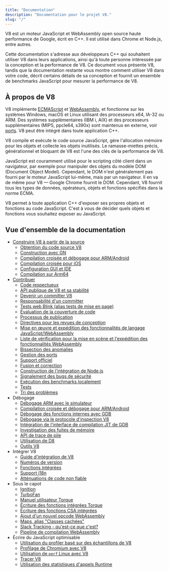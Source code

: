 ```yaml
---
title: "Documentation"
description: "Documentation pour le projet V8."
slug: "/"
---
```

V8 est un moteur JavaScript et WebAssembly open source haute performance de Google, écrit en C++. Il est utilisé dans Chrome et Node.js, entre autres.

Cette documentation s'adresse aux développeurs C++ qui souhaitent utiliser V8 dans leurs applications, ainsi qu'à toute personne intéressée par la conception et la performance de V8. Ce document vous présente V8, tandis que la documentation restante vous montre comment utiliser V8 dans votre code, décrit certains détails de sa conception et fournit un ensemble de benchmarks JavaScript pour mesurer la performance de V8.

## À propos de V8

V8 implémente <a href="https://tc39.es/ecma262/">ECMAScript</a> et <a href="https://webassembly.github.io/spec/core/">WebAssembly</a>, et fonctionne sur les systèmes Windows, macOS et Linux utilisant des processeurs x64, IA-32 ou ARM. Des systèmes supplémentaires (IBM i, AIX) et des processeurs supplémentaires (MIPS, ppcle64, s390x) sont maintenus en externe, voir [ports](/ports). V8 peut être intégré dans toute application C++.

V8 compile et exécute le code source JavaScript, gère l'allocation mémoire pour les objets et collecte les objets inutilisés. Le ramasse-miettes précis, générationnel et bloquant de V8 est l'une des clés de la performance de V8.

JavaScript est couramment utilisé pour le scripting côté client dans un navigateur, par exemple pour manipuler des objets du modèle DOM (Document Object Model). Cependant, le DOM n'est généralement pas fourni par le moteur JavaScript lui-même, mais par un navigateur. Il en va de même pour V8 — Google Chrome fournit le DOM. Cependant, V8 fournit tous les types de données, opérateurs, objets et fonctions spécifiés dans la norme ECMA.

V8 permet à toute application C++ d'exposer ses propres objets et fonctions au code JavaScript. C'est à vous de décider quels objets et fonctions vous souhaitez exposer au JavaScript.

## Vue d'ensemble de la documentation

- [Construire V8 à partir de la source](/build)
    - [Obtention du code source V8](/source-code)
    - [Construction avec GN](/build-gn)
    - [Compilation croisée et débogage pour ARM/Android](/cross-compile-arm)
    - [Compilation croisée pour iOS](/cross-compile-ios)
    - [Configuration GUI et IDE](/ide-setup)
    - [Compilation sur Arm64](/compile-arm64)
- [Contribuer](/contribute)
    - [Code respectueux](/respectful-code)
    - [API publique de V8 et sa stabilité](/api)
    - [Devenir un committer V8](/become-committer)
    - [Responsabilité d'un committer](/committer-responsibility)
    - [Tests web Blink (alias tests de mise en page)](/blink-layout-tests)
    - [Évaluation de la couverture de code](/evaluate-code-coverage)
    - [Processus de publication](/release-process)
    - [Directives pour les revues de conception](/design-review-guidelines)
    - [Mise en œuvre et expédition des fonctionnalités de langage JavaScript/WebAssembly](/feature-launch-process)
    - [Liste de vérification pour la mise en scène et l'expédition des fonctionnalités WebAssembly](/wasm-shipping-checklist)
    - [Bissection des anomalies](/flake-bisect)
    - [Gestion des ports](/ports)
    - [Support officiel](/official-support)
    - [Fusion et correction](/merge-patch)
    - [Construction de l'intégration de Node.js](/node-integration)
    - [Signalement des bugs de sécurité](/security-bugs)
    - [Exécution des benchmarks localement](/benchmarks)
    - [Tests](/test)
    - [Tri des problèmes](/triage-issues)
- Débogage
    - [Débogage ARM avec le simulateur](/debug-arm)
    - [Compilation croisée et débogage pour ARM/Android](/cross-compile-arm)
    - [Débogage des fonctions internes avec GDB](/gdb)
    - [Débogage via le protocole d'inspection V8](/inspector)
    - [Intégration de l'interface de compilation JIT de GDB](/gdb-jit)
    - [Investigation des fuites de mémoire](/memory-leaks)
    - [API de trace de pile](/stack-trace-api)
    - [Utilisation de D8](/d8)
    - [Outils V8](https://v8.dev/tools)
- Intégrer V8
    - [Guide d'intégration de V8](/embed)
    - [Numéros de version](/version-numbers)
    - [Fonctions intégrées](/builtin-functions)
    - [Support i18n](/i18n)
    - [Atténuations de code non fiable](/untrusted-code-mitigations)
- Sous le capot
    - [Ignition](/ignition)
    - [TurboFan](/turbofan)
    - [Manuel utilisateur Torque](/torque)
    - [Écriture des fonctions intégrées Torque](/torque-builtins)
    - [Écriture des fonctions CSA intégrées](/csa-builtins)
    - [Ajout d'un nouvel opcode WebAssembly](/webassembly-opcode)
    - [Maps, alias "Classes cachées"](/hidden-classes)
    - [Slack Tracking - qu'est-ce que c'est?](/blog/slack-tracking)
    - [Pipeline de compilation WebAssembly](/wasm-compilation-pipeline)
- Écrire du JavaScript optimisable
    - [Utilisation du profiler basé sur des échantillons de V8](/profile)
    - [Profilage de Chromium avec V8](/profile-chromium)
    - [Utilisation de `perf` Linux avec V8](/linux-perf)
    - [Tracer V8](/trace)
    - [Utilisation des statistiques d'appels Runtime](/rcs)
